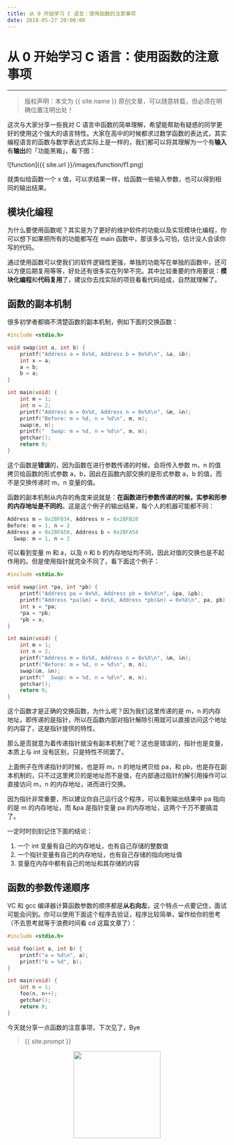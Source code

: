 ```yaml
---
title: 从 0 开始学习 C 语言：使用函数的注意事项
date: 2018-05-27 20:00:00
---
```

# 从 0 开始学习 C 语言：使用函数的注意事项
***
> 版权声明：本文为 {{ site.name }} 原创文章，可以随意转载，但必须在明确位置注明出处！

这次与大家分享一些我对 C 语言中函数的简单理解，希望能帮助有疑惑的同学更好的使用这个强大的语言特性。大家在高中的时候都求过数学函数的表达式，其实编程语言的函数与数学表达式实际上是一样的，我们都可以将其理解为一个有**输入**有**输出**的「功能黑箱」，看下图：

![function]({{ site.url }}/images/function/f1.png)

就类似给函数一个 x 值，可以求结果一样，给函数一些输入参数，也可以得到相同的输出结果。

## 模块化编程
为什么要使用函数呢？其实是为了更好的维护软件的功能以及实现模块化编程，你可以想下如果把所有的功能都写在 main 函数中，那该多么可怕，估计没人会读你写的代码。

通过使用函数可以使我们的软件逻辑性更强，单独的功能写在单独的函数中，还可以方便后期复用等等，好处还有很多实在列举不完。其中比较重要的作用要说：**模块化编程**和**代码复用**了，建议你去找实际的项目看看代码组成，自然就理解了。

## 函数的副本机制
很多初学者都搞不清楚函数的副本机制，例如下面的交换函数：
```c
#include <stdio.h>

void swap(int a, int b) {
	printf("Address a = 0x%X, Address b = 0x%X\n", &a, &b);
	int x = a;
	a = b;
	b = a;
}

int main(void) {
	int m = 1;
	int n = 2;
	printf("Address m = 0x%X, Address n = 0x%X\n", &m, &n);
	printf("Before: m = %d, n = %d\n", m, n);
	swap(m, n);
	printf("  Swap: m = %d, n = %d\n", m, n);
	getchar();
	return 0;
}
```
这个函数是**错误**的，因为函数在进行参数传递的时候，会将传入参数 m，n 的值拷贝给函数的形式参数 a，b，因此在函数内部交换的是形式参数 a，b 的值，而不是交换传递时 m，n 变量的值。

函数的副本机制从内存的角度来说就是：**在函数进行参数传递的时候，实参和形参的内存地址是不同的**。这是这个例子的输出结果，每个人的机器可能都不同：
```c
Address m = 0x2BFB34, Address n = 0x2BFB28
Before: m = 1, n = 2
Address a = 0x2BFA50, Address b = 0x2BFA54
  Swap: m = 1, n = 2
```

可以看到变量 m 和 a，以及 n 和 b 的内存地址均不同，因此对值的交换也是不起作用的。但是使用指针就完全不同了，看下面这个例子：
```c
#include <stdio.h>

void swap(int *pa, int *pb) {
	printf("Address pa = 0x%X, Address pb = 0x%X\n", &pa, &pb);
	printf("Address *pa(&m) = 0x%X, Address *pb(&n) = 0x%X\n", pa, pb);
	int x = *pa;
	*pa = *pb;
	*pb = x;
}

int main(void) {
	int m = 1;
	int n = 2;
	printf("Address m = 0x%X, Address n = 0x%X\n", &m, &n);
	printf("Before: m = %d, n = %d\n", m, n);
	swap(&m, &n);
	printf("  Swap: m = %d, n = %d\n", m, n);
	getchar();
	return 0;
}
```
这个函数才是正确的交换函数，为什么呢？因为我们这里传递的是 m，n 的内存地址，即传递的是指针，所以在函数内部对指针解除引用就可以直接访问这个地址的内容了，这是指针提供的特性。

那么是否就意为着传递指针就没有副本机制了呢？这也是错误的，指针也是变量，本质上与 int 没有区别，只是特性不同罢了。

上面例子在传递指针的时候，也是将 m，n 的地址拷贝给 pa，和 pb，也是存在副本机制的，只不过这里拷贝的是地址而不是值，在内部通过指针的解引用操作可以直接访问 m，n 的内存地址，进而进行交换。

因为指针非常重要，所以建议你自己运行这个程序，可以看到输出结果中 pa 指向的是 m 的内存地址，而 &pa 是指针变量 pa 的内存地址，这两个千万不要搞混了。

一定时时刻刻记住下面的结论：
1. 一个 int 变量有自己的内存地址，也有自己存储的整数值
2. 一个指针变量有自己的内存地址，也有自己存储的指向地址值
3. 变量在内存中都有自己的地址和其存储的内容

## 函数的参数传递顺序
VC 和 gcc 编译器计算函数参数的顺序都是**从右向左**，这个特点一点要记住，面试可能会问到。你可以使用下面这个程序去验证，程序比较简单，留作给你的思考（不去思考就等于浪费时间看 cd 这篇文章了）：
```c
#include <stdio.h>

void foo(int a, int b) {
	printf("a = %d\n", a);
	printf("b = %d", b);
}

int main(void) {
	int n = 1;
	foo(n, n++);
	getchar();
	return 0;
}
```

今天就分享一点函数的注意事项，下次见了，Bye

> {{ site.prompt }}

<div  align="center">
<img src="{{ site.url }}/images/wechart.jpg" width = "200" height = "200"/>
